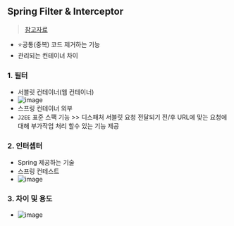 ## Spring Filter & Interceptor
> [참고자료](https://mangkyu.tistory.com/173)
- ⭐공통(중복) 코드 제거하는 기능
- 관리되는 컨테이너 차이 
### 1. 필터
- 서블릿 컨테이너(웹 컨테이너)
- ![image](https://github.com/hyunolike/info-docs/assets/61215550/5f3031f2-bf6d-4047-9792-786b8711438d)
- 스프링 컨테이너 외부
- `J2EE` 표준 스팩 기능 >> 디스패처 서블릿 요청 전달되기 전/후 URL에 맞는 요청에 대해 부가작업 처리 할수 있는 기능 제공
### 2. 인터셉터
- Spring 제공하는 기술 
- 스프링 컨테스트
- ![image](https://github.com/hyunolike/info-docs/assets/61215550/5acd97b9-47f0-4828-b59b-f1546342cfe9)
### 3. 차이 및 용도
- ![image](https://github.com/hyunolike/info-docs/assets/61215550/8fd77960-f99b-4d5f-99ad-5210ed80f4d5)

